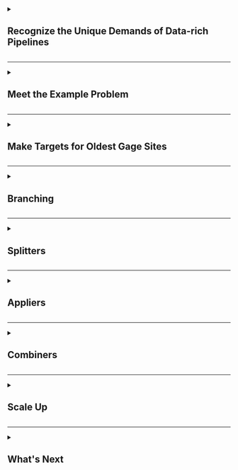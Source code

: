<details>
<summary><h2>Recognize the Unique Demands of Data-rich Pipelines</h2></summary>

In this course you'll learn about tools for data-intensive pipelines: how to download many datasets, run many models, or make many plots. Whereas a `for` loop would work for many quick tasks, here our focus is on tools for managing sets of larger tasks that each take a long time and/or are subject to occasional failure.

A recurring theme in this activity will be the *split-apply-combine* paradigm, which has many implementations in many software languages because it is so darn useful for data analyses. It works like this:

1. *Split* a large dataset or list of tasks into logical chunks, e.g., one data chunk per lake in an analysis of many lakes.
1. *Apply* an analysis to each chunk, e.g., fit a model to the data for each lake.
1. *Combine* the results into a single orderly bundle, e.g., a table of fitted model coefficients for all the lakes.

There can be variations on this basic paradigm, especially for larger projects:

1. The choice of how to *Split* an analysis can vary - for example, it might be fastest to download data for chunks of 100 sites rather than downloading all 10000 sites at once or downloading each site independently.
1. Sometimes we have several *Apply* steps - for example, for each site you might want to munge the data, fit a model, extract the model parameters, _and_ make a diagnostic plot specific to that site.
1. The *Combine* step isn't always necessary to the analysis - for example, we may prefer to publish a collection of plot .png files, one per site, rather than combining all the site plots into a single unweildy report file. That said, we may still find it useful to _also_ create a table summarizing which plots were created successfully and which were not.

### Setting Up Your Repo

You'll be revising files in this repository shortly. To follow a process similar to our team's standard git workflow, you should first clone this training repository to your local machine so that you can make file changes and commits there. 

### :keyboard: Activity: Set up your local repository

Open a git bash shell (Windows) or a terminal window (Mac) and change (`cd`) into the directory you work in for projects in R (for me, this is `~/Documents/Code`). There, clone the repository and set your working directory to the new project folder that was created:
```
git clone git@github.com:<user-name>/ds-pipelines-3-course-static.git
cd ds-pipelines-3-course-static
```

### :keyboard: Activity: Install packages as needed

You may need to install some of the packages for this course if you don't have them already. These are:

* **targets**
* **tarchetypes**
* **tidyverse**
* **dataRetrieval**
* **urbnmapr**
* **rnaturalearth**
* **cowplot**
* **leaflet**
* **leafpop**
* **htmlwidgets**

Install **urbnmapr** with `remotes::install_github('UrbanInstitute/urbnmapr')`.

All the rest should be installable with `install.packages()`.

### :keyboard: Activity: Invite some collaborators

One of the course coordinators was named as your contact for this course. They will provide code reviews during your course. To make it possible for you to request reviews from them, go to the *Settings* tab, *Manage access* subtab, and then click the green button to *Invite a collaborator* to add each of their usernames to your repo.

![How to invite reviewers](https://user-images.githubusercontent.com/12039957/83422503-9fb65e00-a3f7-11ea-8e06-ad87c813247e.png)

</details>

<hr>

<details>
<summary><h2>Meet the Example Problem</h2></summary>

It's time to meet the data analysis challenge for this course! Over the next series of lessons, you'll connect with the [USGS National Water Information System (NWIS)](https://waterdata.usgs.gov/nwis) web service to learn about some of the longest-running monitoring stations in USGS streamgaging history.

The repository for this course is already set up with a basic **targets** data pipeline that:
* Queries NWIS to find the oldest discharge gage in each of three Upper Midwest states
* Maps the state-winner gages

### :keyboard: Activity: Switch to a new branch

Before you edit any code, create a local branch called "three-states" and push that branch up to the remote location "origin" (which is the github host of your repository).

```
git checkout main
git pull origin main
git checkout -b three-states
git push -u origin three-states
```

The first two lines aren't strictly necessary when you don't have any new branches, but it's a good habit to head back to `main` and sync with "origin" whenever you're transitioning between branches and/or PRs.

### :keyboard: Activity: Explore the starter pipeline

Without modifying any code, start by inspecting and running the existing data pipeline.

- [ ] Open up *_targets.R* and read through - can you guess what will happen when you build the pipeline?
- [ ] Build all targets in the pipeline.
- [ ] Check out the contents of `oldest_active_sites`.

:bulb: Refresher hints:

* To build a pipeline, run `library(targets)` and then `tar_make()`.
* To assign an R-object pipeline target to your local environment, run `tar_load(mytarget)`. This function will load the object in its current state. 
* If you want to make sure you have the most up-to-date version of the target, you can have **targets** check for currentness or rebuild first by running `tar_make(mytarget)` and then using `tar_load(mytarget)`.
* You'll pretty much always want to call `library(targets)` in your R session while developing pipeline code - otherwise, you need to call `targets::tar_make()` in place of `tar_make()` anytime you run that command, and all that extra typing can add up.

When you're satisfied that you understand the current pipeline, note the value of `oldest_active_sites$site_no` and the image from *site_map.png* in an issue.

### :keyboard: Activity: Spot the split-apply-combine

Hey, did you notice that there's a *split-apply-combine* action happening in this repo already?

Check out the `find_oldest_sites()` function:
```r
find_oldest_sites <- function(states, parameter) {
  purrr::map_df(states, find_oldest_site, parameter)
}
```
This function:
- *splits* `states` into each individual state
- *applies* `find_oldest_site` to each state
- *combines* the results back into a single `tibble`

and it all happened in just one line! The *split-apply-combine* operations we'll be exploring in this course require more code and are more useful for slow or fault-prone activities, but they follow the same general pattern.

Check out the documentation for `map_df` at `?purrr::map_df` or [online here](https://purrr.tidyverse.org/reference/map.html) if this function is new to you.

### :keyboard: Activity: Apply a downloading function to each state

Awesome, time for your first code changes :pencil2:.

- [ ] Write three targets in *_targets.R* to apply `get_site_data()` to each state in `states` (insert these new targets under the `# TODO: PULL SITE DATA HERE` placeholder in `_targets.R`). The targets should be named `wi_data`, `mn_data`, and `mi_data`. `oldest_active_sites` should be used for the `sites_info` argument in `get_site_data()`.

- [ ] Add a call to `source()` near the top of *_targets.R* as needed to make your pipeline executable.

- [ ] Test it: You should be able to run `tar_make()` with no arguments to get everything built.

:bulb: Hint: the `get_site_data()` function already exists and shouldn't need modification. You can find it by browsing the repo or by hitting **Ctrl-SHIFT-F.** in RStudio and then searching for "get_site_data".

When you're satisfied with your code, open a PR to merge the "three-states" branch into "main". Make sure to add `_targets/*`, `3_visualize/out/*`, and any *.DS_Store* files to your `.gitignore` file before committing anything. In the description box for your PR, include a screenshot or transcript of your console session where the targets get built.

</details>

<hr>

<details>
<summary><h2>Make Targets for Oldest Gage Sites</h2></summary>

Congrats, your PR is open! 

Did you have to run `tar_make()` more than once to get the build to complete? I set up the repo so that would be likely. Note that you *didn't* have to change your code or figure out which targets failed before calling `tar_make()` again - that's the beauty of a formal data pipeline. But you *did* (probably) have to call `tar_make()` several times...that's the inefficiency that we'll be tackling in the next section. Stay tuned! :popcorn:

### :keyboard: Activity: Get this PR reviewed

You've probably coded things correctly to resolve the issues presented earlier...but to follow our best practices, you should still ask someone else to do a review and merge when they agree it's ready.

Assign your course contact to review and merge your PR (after any revisions that may be needed). Also add comments to this PR or in Teams with any questions that have come up.

</details>

<hr>

<details>
<summary><h2>Branching</h2></summary>

In the last section you noted some inefficiencies with writing out many nearly-identical targets within a remake.yml:
1. It's a pain (more typing and potentially a very long *_targets.R* file) to add new sites.
2. Potential for errors (more typing, more copy/paste = more room for making mistakes).

In this section we'll fix those inefficiencies by adopting the *branching* approach supported by **targets** and the support package **tarchetypes**.

### Definitions

**Branching** in **targets** refers to the approach of scaling up a pipeline to accomodate many tasks. It is the **targets** implementation of the *split-apply-combine* operation. In essence, we *split* a dataset into some number of **tasks**, then to each task we *apply* one or more analysis **steps**. Branches are the resulting targets for each unique task-and-step match.

In the example analysis for this course, each task is a state and the first step is a call to `get_site_data()` for that state's oldest monitoring site. Later we'll create additional steps for tallying and plotting observations for each state's site. See the image below for a conceptual model of branching for this course analysis.

![Branches](https://user-images.githubusercontent.com/13220910/125487324-fe9f0204-80ec-4d06-b751-ebf434eec64c.png)

We implement branching in two ways: as **static branching**, where the task targets are predefined before the pipeline runs, and **dynamic branching**, where task targets are defined while the pipeline runs.

In this section you'll adjust the existing pipelining to use branching for this analysis of USGS's oldest gages.

### :keyboard: Activity: Switch to a new branch

Before you edit any code, create a local branch called "static-branching" and push that branch up to the remote location "origin" (which is the github host of your repository).

```
git checkout main
git pull origin main
git checkout -b static-branching
git push -u origin static-branching
```

The first two lines aren't strictly necessary when you don't have any new branches, but it's a good habit to head back to `main` and sync with "origin" whenever you're transitioning between branches and/or PRs.
                   
<hr> 
  
Before we get to editing, let's briefly discuss the differences between static and dynamic branching, and how you choose between them.

### Dynamic branching

In dynamic branching, your **tasks** are defined by another target in your pipeline. They are *dynamic* because the task targets can change while the pipeline is being built. This is particular useful when the tasks depend on some number of files that may change through time as you run your pipeline. Read more about the key parts of dynamic branching below.

1. **Set up**: Dynamic branching is set up by using `tar_target()` as you usually would (where the `command` you pass in represents one **step**) but adding the argument `pattern` to define how to split a previous target into tasks. Typically, you will see `map()` used to define the `pattern` for splitting up a target into tasks, but you can find details about other options available [here in the `targets` documentation](https://books.ropensci.org/targets/dynamic.html#pattern-construction). 
2. **Define multiple steps**: To apply multiple steps to a set of tasks, you will need to write addition calls to `tar_target()` calls with `pattern` specified.
3. **Combining branch output**: To complete our split-apply-combine paradigm, we would need the output from each of our branches to be combined into one result per step. Dynamic branching will automatically **combine** the branches into a single output target for the branching step.
4. **Validation/testing**: For dynamic branching, you can test whether your branches are set up how you want them to be by using `tar_pattern()` and iterate on your branching structure before actually executing the pipeline.

Building on the example introduced previously, where we need to download, tally, and then plot data for multiple states, here is what dynamic branching could look like:

```r
library(targets)
library(tidyverse)
library(tarchetypes)

# Add source calls to files containing `get_nwis_data()`, `tally()`, and `plot()` here

list(
  tar_target(states, c('WI', 'MN', 'MI')),
  tar_target(data, get_nwis_data(states), pattern = map(states)),
  tar_target(count, tally(data), pattern = map(data)),
  tar_target(fig, plot(count), pattern = map(count))
)
```

### Static branching

In static branching, your **tasks** are defined by a named list or data.frame passed into your branching command. This is *static* because the tasks created won't update with the pipeline. You would need to update the list or data.frame. Read more about the key parts of static branching below.

1. **Set up**: Static branching is set up by using `tar_map()` function from the package `tarchetypes`. First, you pass in your **tasks** as a named list or data.frame into the `values` argument. Then, you can set up a step by adding a call to `tar_target()` and using the column or list element name containing the unique tasks as an argument to your `command` function. 
2. **Define multiple steps**: To apply multiple steps to a set of tasks, pass additional calls to `tar_target()` as arguments to `tar_map()`. 
3. **Combining branch output**: To complete our split-apply-combine paradigm, we would need the output from each of our branches to be combined into one result per step. Static branching does not automatically **combine** the branches into a single output target for the branching step. After `tar_map()`, add a target for `tar_combine()`, where you pass in the output from `tar_map()` and then specify the command used to combine the results into one object.
4. **Validation/testing**: For static branching, you can test whether your branches are set up how you want them to be by using `tar_visnetowrk()`, as we have done to inspect our pipelines without branching. Once you are happy with your branching set up, you can execute the pipeline.

Going back once again to the pipeline where we need to download, tally, and then plot data for multiple states, here is what the static branching version would look like:

```r
library(targets)
library(tidyverse)
library(tarchetypes)

# Add source calls to files containing `get_nwis_data()`, `tally()`, and `plot()` here

tasks <- tibble(states = c('WI', 'MN', 'MI'))

list(
  tar_map(
    values = tasks,
    tar_target(data, get_nwis_data(states)),
    tar_target(count, tally(data)),
    tar_target(fig, plot(count))
  )
)
```

### How do you choose?

How do you know when to use dynamic or static branching? This is tricky because both will work in many scenarios (as we saw above), but it ultimately comes down to how your tasks are defined. 

When your tasks are predefined (e.g. states, a few basins, a specific set of user-defined sites), it makes sense to use static branching (though you can use dynamic as illustrated with our examples above). This doesn't mean you can't manually add a few additional tasks (e.g. include more states) but it means that adding more is a manual step that the user needs to remember to do. One pro to using static branching in these instances is that you can visualize your branches with the rest of your pipeline using `tar_visnetwork()`, whereas you cannot visualize the branches when using the dynamic branching approach.

When your tasks could change based on previous parts of your pipeline, you should choose dynamic branching. Examples of this include iterating over files in a directory (the files could change!) or using an inventory of sites to then pull data (when the inventory reruns, it may return different sites). A con is not being able to visualize your branches ahead of time, but you can still inspect them by running `tar_pattern()`. A pro with dynamic branching is that it follows the same pattern as all of your other targets, by using `tar_target()` with just one additional argument specified. Another pro for dynamic branching is that your output from each branch is automatically combined into one target. 


With that intro out of the way, let's get going on *implementing* code for branching already!

<hr>

Now that you have learned about branching, let's add it to our code. Currently, you have 3 individual targets that will download site data from our 3 Midwest states and store in a target named with the state name. Those targets look something like this:

```r
tar_target(wi_data, get_site_data(oldest_active_sites, states[1], parameter)),
tar_target(mn_data, get_site_data(oldest_active_sites, states[2], parameter)),
tar_target(mi_data, get_site_data(oldest_active_sites, states[3], parameter)),
```

We are going to convert the code for those targets into static branching. We are going to make these changes on the branch that we created earlier. Let's get started!

### :keyboard: Activity: Implement static branching to download data by state

#### Include appropriate packages

Now that we are using static branching, our main pipeline makefile will need the `tarchetypes` package. In addition, we will use `tibble::tibble()` to define our task data.frame. Make these two packages available to the targets pipeline by adding the following to the other library calls in `_targets.R`:

```r
library(tarchetypes)
library(tibble)
```

#### Replace state targets with branching code

To get started, copy the code below and replace your 3 individual state targets (shown above) with it.

```r
tar_map(
  values = tibble(state_abb = states),
  tar_target(data, get_site_data(oldest_active_sites, state_abb, parameter))
  # Insert step for tallying data here
  # Insert step for plotting data here
),
```

#### Verify your task values

This is already set up for you, but is worth going over. Your task names are passed into `tar_map()` using the argument `values`. This argument will accept a list or a data.frame/tibble and the names of the list elements or columns are used as arguments to the functions in your steps. Rather than change the `states` object outside of `tar_map()` (because that would require us to also update `oldest_active_sites` which uses `states`), we are using that vector to create a column called `state_abb` in the `tibble` passed to `values`. That means, when we need to pass in the task names as an argument to a function, we use `state_abb`, the column name containing those task names.

#### Check your progress

You have already learned about `tar_visnetwork()` as a way to visualize your pipeline before running it. By default, it will show targets and functions. We would just like to check that our branch targets are set up appropriately, so try running `tar_visnetwork(targets_only = TRUE)` to get a visual with just targets. You should see something similar to the image below, where there are three targets prefixed with `data_`. 

![branch_targets](https://user-images.githubusercontent.com/13220910/119854642-daea5080-bed6-11eb-9c64-a4bfab5d437a.png)

Those targets prefixed with `data_` are the branches (targets per task-step) for the `get_site_data()` step. They are automatically named using the target name you pass to `tar_target()` + an `_` + the task identifier. You can test this by changing that target name from `data` to `nwis_data` and re-running `tar_visnetwork(targets_only = TRUE)`. You should now see the branches `nwis_data_MI`, `nwis_data_MN`, and `nwis_data_WI` in the visual.

You can also use a function called `tar_manifest()` to check your pipeline before running. It will return a table of information about each target and the function call that will be used to create it. Try running `tar_manifest()`. You should see

```r
# A tibble: 5 x 3
  name                command                                                            pattern
  <chr>               <chr>                                                              <chr>  
1 oldest_active_sites "find_oldest_sites(states, parameter)"                             NA     
2 nwis_data_MI        "get_site_data(oldest_active_sites, \"MI\", parameter)"            NA     
3 nwis_data_MN        "get_site_data(oldest_active_sites, \"MN\", parameter)"            NA     
4 nwis_data_WI        "get_site_data(oldest_active_sites, \"WI\", parameter)"            NA     
5 site_map_png        "map_sites(\"3_visualize/out/site_map.png\", oldest_active_sites)" NA        
```

If your pipeline doesn't look as you expect it should, keep iterating on your code in the `_targets.R` file. When you're happy with your pipeline, run `tar_manifest(starts_with('nwis_data'))` to see the details for just the branches.

<hr>

Now that you have branching set up for downloading data from NWIS, it is time to run the pipeline!

### :keyboard: Activity: Use `tar_make()` to build the pipeline with static branching

Run `tar_make()` to execute your pipeline. You may have to call `tar_make()` a few times to get through any [pretend] failures in the data pulls (I had to run it 5 times), but ultimately you should have seen something like this output:

```r
> tar_make()
v skip target oldest_active_sites
v skip target nwis_data_MI
v skip target nwis_data_MN
* run target nwis_data_WI
  Retrieving data for WI-04073500
* run target site_map_png
* end pipeline
```

If you're not there yet, keep trying until your output has only `*` or `v` next to the output. Then proceed: 

1. Call `tar_make()` one more time. You should see a green "V" next to each target.

2. Add `'IL'` to the `states` target. Then call `tar_make()` again (you may have to run it multiple times to get passed [pretend] failures). It builds `data_IL` for you right? Cool! But there's something inefficient happening here, too - what is it? Can you guess why this is happening?

3. Make a small change to the `get_site_data()` function: change `Sys.sleep(2)` to `Sys.sleep(0.5)`. Then call `tar_make()` again (and again and again if you get [pretend] internet failures). What happened?

Answer the questions from 2 and 3 above for yourself.

#### Check your progress

Here are my answers to the above questions:

_Q: 2. Add `'IL'` to the `states` target. Then call `tar_make()` again (you may have to run it multiple times to get passed [pretend] failures). It builds `data_IL` for you right? Cool! But there's something inefficient happening here, too - what is it? Can you guess why this is happening?_

A: It built `WI_data`, `MN_data`, and `MI_data` again even though there was no need to download those files again. This happened because those three targets each depend on `oldest_active_sites`, the inventory object, and that object changed to include information about a gage in Illinois. It would be ideal if each branch only depended on exactly the values that determine whether the data need to be downloaded again.

_Q: 3. Make a small change to the `get_site_data()` function: change `Sys.sleep(2)` to `Sys.sleep(0.5)`. Then call `tar_make()` again (and again and again if you get [pretend] internet failures). What happened?_

A: It skipped `oldest_active_sites` and then rebuilt each of the branches, `nwis_data_MI`, `nwis_data_MN`, `nwis_data_WI`, and `nwis_data_IL`. **targets** knows that the function updated and that these targets depend on that function. So cool! But the change we made doesn't actually change the output files from this function, but **targets** doesn't know that; it noticed a change in the function and rebuilt all of the targets that used it. The good thing is that any targets that depend on these `nwis_data_` targets would not rebuild because they wouldn't have changed since the last build. Also a reminder as to why it is a good idea to keep functions focused on smaller, specific activities. The more that the function does, the more opportunities there are for you to make updates/fixes/improvements, and you may end up rebuilding more than you want to. 

We'll deal with (2) in the next section.

### :keyboard: Activity: Create a PR with your new branching technique

You now have a functioning pipeline that uses branching to download data for the oldest USGS streamgage in 4 different states! Go ahead and commit these changes to `_targets.R` to your branch and then open a Pull Request. Now assign your course contact to review your PR. Either they or you can merge after any comments or change requests have been resolved.

</details>

<hr>

<details>
<summary><h2>Splitters</h2></summary>

In the last section you noted a lingering inefficiency: When you added Illinois to the `states` vector, your branching pipeline built `nwis_data_WI`, `nwis_data_MN`, and `nwis_data_MI` again even though there was no need to download those files again. This happened because those three targets each depend on `oldest_active_sites`, the inventory target, and that target changed to include information about a gage in Illinois. As I noted in that section, it would be ideal if each task branch only depended on exactly the values that determine whether the data need to be downloaded again. But we need a new tool to get there: a **splitter**.

The splitter we're going to create in this section will split `oldest_active_sites` into a separate table for each state. In this case each table will be just one row long, but there are plenty of situations where the inputs to a set of tasks will be larger, even after splitting into task-size chunks. Some splitters will be quick to run and others will take a while, but either way, we'll be saving ourselves time in the overall pipeline!

### Background

#### The object way to split

So far in our pipeline, we already have an object that contains the inventory information for all of the states, `oldest_active_sites`. Now, we can write a splitter to take the full inventory and one state name and return a one-row table.

```r
get_state_inventory <- function(sites_info, state) {
  site_info <- dplyr::filter(sites_info, state_cd == state)
}
```

And then we could insert an initial branching step where we pulled out that state's information before passing it to the next step, such that our `tar_map()` call would look like:
```r
tar_map(
  values = tibble(state_abb = states),
  tar_target(nwis_inventory, get_state_inventory(sites_info = oldest_active_sites, state_abb)),
  tar_target(nwis_data, get_site_data(nwis_inventory, state_abb, parameter))
)
```

#### The file way to split

The "object way to split" described above works well in many cases, but note that `get_state_inventory()` is called for each of our task targets (so each state). Suppose that `oldest_active_sites` was a file that took a long time to read in - we've encountered cases like this for large spatial data files, for example - you'd have to re-open the file for each and every call to `get_state_inventory()`, which would be excruciatingly slow for a many-state pipeline. If you find yourself in that situation, you can approach "splitting" with files rather than objects.

Instead of calling `get_state_inventory()` once for each state, we could and write a single **splitter** function that accepts `oldest_active_sites` and writes a single-row table for each state. It will be faster to run because there will not be redundant reloading of the data that is needing to be split. This type of splitter would not be within your branching code and instead return a single summary table describing the state-specific files that were just created. 

For this next exercise, the object method for splitting described before will suit our needs just fine. There is no need to create a single splitter function that saves state-specific files for now. We are mentioning it here so that you can be aware of the limitations of splitters and be aware that other options exist.

#### Your mission

In this section you'll create a splitter to make your task table more efficient in the face of a changing inventory in `oldest_active_sites`. Your splitter function will generate separate one-row inventory data for each state.

Ready?

<hr>

### :keyboard: Activity: Switch to a new branch

Before you edit any code, create a local branch called "splitter" and push that branch up to the remote location "origin" (which is the github host of your repository).

```
git checkout main
git pull origin main
git checkout -b splitter
git push -u origin splitter
```

The first two lines aren't strictly necessary when you don't have any new branches, but it's a good habit to head back to `main` and sync with "origin" whenever you're transitioning between branches and/or PRs.

<hr>

### :keyboard: Activity: Create a separate inventory for each state

- [ ] Add a new target to your `tar_map()` call just before the `nwis_data` target but below the `values` input using this boilerplate:
  ```r
  tar_target(nwis_inventory, ),
  ```

- [ ] Add code to subset the rows in `oldest_active_sites` based on the branching variable, `state_abb`. Remember that `oldest_active_sites` has a column called `state_cd` containing the state abbreviations. Hint: go peek at the first line of the function `get_site_data()` in `1_fetch/src/get_site_data.R`.

- [ ] Edit your call for the `nwis_data` target to use `nwis_inventory` instead of `oldest_active_sites` to take advantage of your newly split data.

- [ ] Lastly, the first step in `get_site_data()` that filters the input data is not longer needed (because that is taken care of in your new splitter step!). But careful - the incoming data is an argument called `sites_info` but the rest of the function relies on `site_info` (singular `site` not `sites`). So, delete that first line but then update the argument name to be singular, `site_info`. Now you are good :)

#### Test

When you think you've got it right, run your pipeline again!
```r
tar_make()
```

You should now see targets being built called `nwis_inventory_WI`, `nwis_inventory_IL`, etc. It should redownload all of the data for WI, MN, MI, and IL (so rebuild `nwis_data_WI`, `nwis_data_MI`, etc) because we changed the inputs and the function for those targets. The real magic comes next.

If you're not quite getting the build to work, keep editing until you have it (but remember that there may still be "internet transfer failures" which require you to run `tar_make()` a few times). When you've got it, copy and paste the console output of `tar_make()` and `tar_visnetwork()` into an issue.

<hr>

### :keyboard: Activity: Test your splitter's power

You have a fancy new splitter, but you still need to see the benefits in action.

#### Test

- [ ] Call `tar_make()` one more time. Nothing should rebuild.

- [ ] Add Indiana (`IN`) and Iowa (`IA`) to the vector of `states` in *_targets.R*. Rebuild. Did you see the rebuilds and non-rebuilds that you expected?

(If you're not sure what you should have expected, check with your course contact, or another teammate.)

#### Commit and PR

Comfortable with your pipeline's behavior? Time for a PR!

- [ ] Commit your changes to *1_fetch/src/get_site_data.R*, and *_targets.R*. Use `git push` to push your change up to the "splitter" branch on GitHub.

When everything is committed and pushed, create a pull request on GitHub. In your PR description note which targets got built when you added `IN` and `IA` to `states` and copy/paste the console output of `tar_make()` and `tar_visnetwork()`.

</details>

<hr>

<details>
<summary><h2>Appliers</h2></summary>

Your pipeline is looking pretty good! Now it's time to add complexity. I've just added these two files to the repository:
* *2_process/src/tally_site_obs.R*
* *3_visualize/src/plot_site_data.R*

In this section you'll add these functions to the branching code in the form of two new steps.

### Background

The goal of this section is to expose you to **multi-step branching**. They're not hugely different from the single-step branching we've already implemented, but there are a few details that you haven't seen yet. The changes you'll make for this section will also set us up to touch on some miscellaneous pipeline topics. Briefly, we'll cover:

* The syntax for adding multiple steps
* How to declare dependencies among steps within branching
* A quick look at / review of *split-apply-combine* with the lightweight **dplyr** syntax

#### Reminder about dynamic vs static branching

Remember that both dynamic and static branching can have multiple steps or **appliers**, but they are defined differently. We will focus on static branching for now, but remember that you can always reference the information for dynamic and static branching in their respective locations in the **targets** user guide ([dynamic branching documentation](https://books.ropensci.org/targets/dynamic.html); [static branching documentation](https://books.ropensci.org/targets/static.html)).

#### Adding another step in static branching

As you already know, static branching is set up using the `tar_map()` function, where task targets are defined by the argument `values` as either a list or data.frame and steps are defined by a call to `tar_target()` as an additional argument. Up until now, your static branching code in `_targets.R`, looks something like 

```r
tar_map(
  values = tibble(state_abb = states),
  tar_target(nwis_inventory, filter(oldest_active_sites, state_cd == state_abb)),
  tar_target(nwis_data, get_site_data(nwis_inventory, state_abb, parameter))
  # Insert step for tallying data here
  # Insert step for plotting data here
)
```

We actually already have more than one step in our branching setup - `nwis_inventory` and `nwis_data`. This shows that you can include additional calls to `tar_target()` to add more appliers to your branches. If you want to use a previous step's output, just use the target name from that step and **targets** will appropriately pass only the output relevant to each task target between the steps within `tar_map()`. We are going to add a few more steps to our static branching and there is already a hint for where we will add these ... *ahem* `#Insert step for tallying data here` and `#Insert step for plotting data here` *ahem*. 

#### Steps that require additional info per task

So far, we have used functions in static branching that only needed our state abbreviation, e.g. "WI" or "IL". What happens when we want to have other information used per task? For example, we need to save files per task and we want those to be passed into our step function. Easy! We can just edit the information we pass in for `values`. Currently, we are using a single-column `tibble` but that can easily have multiple columns and those columns can be used as arguments to `tar_target()` commands within `tar_map()`. We will try this out next!

<hr>

### :keyboard: Activity: Switch to a new branch

Before you edit any code, create a local branch called "appliers" and push that branch up to the remote location "origin" (which is the github host of your repository).

```
git checkout main
git pull origin main
git checkout -b appliers
git push -u origin appliers
```

The first two lines aren't strictly necessary when you don't have any new branches, but it's a good habit to head back to `main` and sync with "origin" whenever you're transitioning between branches and/or PRs.

<hr>

### :keyboard: Activity: Add two new appliers

#### Code

In *_targets.R*:

- [ ] Add a new step right after `nwis_data`. It should create R object targets called `tally_WI`, `tally_MI`, etc., should call the `tally_site_obs()` function (also already defined for you in *2_process/src/tally_site_obs.R*), and should make use of the targets created in `nwis_data`.

- [ ] We are about to add a fourth step to our static branching, where we create plot image files. First, we want to add our new file names to our branches defined in `values`. Add another column to the tibble called `state_plot_files` that includes *3_visualize/out/timeseries_WI.png*, *3_visualize/out/timeseries_MN.png*, etc. by editing`tibble(state_abb = states)` to be

```r
tibble(state_abb = states) %>% 
  mutate(state_plot_files = sprintf("3_visualize/out/timeseries_%s.png", state_abb))
```

- [ ] Add a fourth step to plot the data. This step should have a target name of `timeseries_png`, should call the `plot_site_data()` function (defined in *3_visualize/src/plot_site_data.R*), should use the image filename for each task stored in the `state_plot_files` column, and should make use of the targets created in `nwis_data` (no need to link to the `tally` targets).

- [ ] Make the two new function files (where `plot_site_data()` and `tally_site_obs()` are defined) available to the pipeline by adding `source()` calls to `_targets.R`.

- [ ] The `tally_site_obs()` function uses a function from the package **lubridate**. Add this package to the `packages` argument in your `tar_option_set()` call.

- [ ] Speaking of packages, we added `%>%` and `mutate` to `_targets.R` in order to add a new column to our task tibble. These are made available by the `dplyr` package which is included in `tidyverse`, and while `tidyverse` is loaded in `tar_option_set()`, it is not loaded when the top-level makefile is run. So, we need to add `library(dplyr)` to the top of `_targets.R`. One common practice is to wrap any `library(dplyr)` and `library(tidyverse)` calls used at the top of target makefiles with `suppressPackageStartupMessages()`. This hides those startup messages about masking functions and what pacakges are being attached. If we don't hide them, they will appear *every* time we run `tar_make()` which isn't necessary and can sometimes be distracting.

- [ ] Now that we have added an additional column in `values`, we have less certainty about what `tar_map()` will use as the suffix when naming branch targets. To control what is used as the suffix, you can specify what part of `values` to use by passing in the column name to the `names` argument within `tar_map()`. This guarantees that `_WI`, `_MN`, etc will be used and not the long image filenames (that could get messy!). Go ahead and add `names = state_abb` as the final argument to `tar_map()`.

#### Test

- [ ] Run `tar_make()`. Is it building a timeseries plot and a `tally` object for each state? If not, keep fiddling with your code until you get it to work.

- [ ] Check the contents of the *3_visualize/out* directory and inspect at least one of the plots. How do they look?

- [ ] Load the value of `tally_IL` to a variable of the same name in your global environment (hint: `?tar_load()`)

When you're feeling confident, creat the following outputs for comparison:
* an image from one of the new plots in *3_visualize/out*,
* a printout of the first 10 lines of `tally_IL`, and
* a copy of the image shown by `tar_visnetwork()`.

<hr>

#### Check your progress

To help you assess your pipeline, here's what the expected outputs should look like:

_* an image from one of the new plots in *3_visualize/out*, and_

![timeseries_WI](https://user-images.githubusercontent.com/12039957/82912759-71d6a280-9f3b-11ea-8e89-381ab350aeca.png)

_* a printout of the first 10 lines of `IL_tally`_

```r
> head(tally_IL, 10)
# A tibble: 10 x 4
# Groups:   Site, State [1]
   Site     State  Year NumObs
   <chr>    <chr> <dbl>  <int>
 1 05572000 IL     1908    332
 2 05572000 IL     1909    365
 3 05572000 IL     1910    365
 4 05572000 IL     1911    365
 5 05572000 IL     1912    337
 6 05572000 IL     1914    192
 7 05572000 IL     1915    365
 8 05572000 IL     1916    366
 9 05572000 IL     1917    365
10 05572000 IL     1918    365
```

_* a copy of the image shown by tar_visnetwork()._

![visnetwork_image](https://user-images.githubusercontent.com/13220910/127886177-4c632f4f-67a9-4a81-9758-7f317d7c72b6.png)

<hr>

### :keyboard: Activity: Spot the split-apply-combine (again)

- [ ] Check out the code for `tally_site_obs()`. To strengthen your familiarity with the *split-apply-combine* paradigm, can you isolate the *split*, *apply*, and *combine* operations within this **tidyverse** expression?
```r
site_data %>%
  mutate(Year = lubridate::year(Date)) %>%
  # group by Site and State just to retain those columns, since we're already only looking at just one site worth of data
  group_by(Site, State, Year) %>%
  summarize(NumObs = length(which(!is.na(Value))))
```

<hr>

#### Check your progress

Here's where I think the *split-apply-combine* paradigm is manifested in **tidyverse**:

The split is decided here:
```r
group_by(Site, State, Year) %>%
```

The `apply` is the expression
```r
length(which(!is.na(Value)))
```

And both `apply` and `combine` are orchestrated by
```r
summarize()
```

It's amazing how concise these actions can be in **tidyverse**, don't you think? The **targets** version would require more code to do the exact same operation, but it brings the special benefit of only (re)building those elements that aren't already up to date.

<hr> 

### :keyboard: Activity: Revise and rebuild a step

The timeseries plots aren't meant to be publication quality, but it would be nice to touch them up just a bit.

- [ ] Revise the title to include the `State` value from the first row of the `site_data` object.

- [ ] Run `tar_make()` to build the plots again. Only the targets `timeseries_png_WI`, `timeseries_png_MN`, etc should have built. Everything else should have been skipped.

- [ ] Copy your console output from the `tar_make()` you just ran and one of the updated plots for a comparison to the expected output.

<hr> 

#### Check your progress

_Copy your console output from the `tar_make()` you just ran_

Do you get something like this, where only six targets were rebuilt?

```r
v skip target oldest_active_sites
v skip target nwis_inventory_WI
v skip target nwis_inventory_IL
v skip target nwis_inventory_IN
v skip target nwis_inventory_MI
v skip target site_map_png
v skip target nwis_inventory_MN
v skip target nwis_inventory_IA
v skip target nwis_data_WI
v skip target nwis_data_IL
v skip target nwis_data_IN
v skip target nwis_data_MI
v skip target nwis_data_MN
v skip target nwis_data_IA
v skip target tally_WI
* start target timeseries_png_WI
  Plotting data for WI-04073500
* built target timeseries_png_WI
v skip target tally_IL
* start target timeseries_png_IL
  Plotting data for IL-05572000
* built target timeseries_png_IL
v skip target tally_IN
* start target timeseries_png_IN
  Plotting data for IN-03373500
* built target timeseries_png_IN
* start target timeseries_png_MI
  Plotting data for MI-04063522
* built target timeseries_png_MI
v skip target tally_MI
* start target timeseries_png_MN
  Plotting data for MN-05211000
* built target timeseries_png_MN
v skip target tally_MN
* start target timeseries_png_IA
  Plotting data for IA-05420500
* built target timeseries_png_IA
v skip target tally_IA
* end pipeline
```

_Copy ... one of the updated plots for a comparison to the expected output_

I edited `ggtitle(site_data$Site[1])` to be `ggtitle(sprintf("%s-%s", site_data$State[1], site_data$Site[1]))`, so my updated plot looks like

![updated_wi_plot](https://user-images.githubusercontent.com/13220910/119910012-d1370c00-bf1b-11eb-926e-05c69be70837.png)

<hr>

### :keyboard: Activity: Merge your new appliers

Now that we've added these new appliers and thoroughly tested them, your code is ready for a pull request. Go for it!

Now assign your course contact to review your PR. Either they or you can merge after any comments or change requests have been resolved.

</details>

<hr>

<details>
<summary><h2>Combiners</h2></summary>

So far we've implemented *split* and *apply* operations; now it's time to explore *combine* operations in **targets** pipelines.

In this section you'll add two *combiners* to serve different purposes - the first will combine all of the annual observation tallies into one giant table, and the second will summarize the set of state-specific timeseries plots generated by the task table. 

### Background

#### Approach

Given your current level of knowledge, if you were asked to add a target combining the tally outputs you would likely add a call to `tar_target` and use the branches as input to a `command` that aggregated the data. While this would certainly work, the number of inputs to a combiner should change if the number of tasks changes. If we hand-coded a combiner target with `tar_target` that accepted a set of inputs (e.g., `tar_target(combined_tallies, combine_tallies(tally_WI, tally_MI, [etc]))`), we'd need to manually edit the inputs to that function anytime we changed the `states` vector. That would be a pain and would make our pipeline susceptible to human error if we forgot or made a mistake in that editing. 

#### Implementation

The **targets** way to use combiners for static branching is to work with the `tar_combine()` function (recall that **combiners** are automatically applied to the output in dynamic branching). `tar_combine()` is set up in a similar way to `tar_target()`, where you supply the target name and a function to the target as the `command`. The difference is that the input to the `command` will be multiple targets passed in to the `...` argument. The output from a `tar_combine()` can be an R object or a file, but file targets need to have `format = "file"` passed in to `tar_combine()` and the function used as `command` must return the filepath.  

Some additional implementation considerations:

* In order to use `tar_combine()` with the output from `tar_map()`, you will need to save the output of `tar_map()` as an object. Thus, the branching declaration should look something like `mapped_output <- tar_map()` so that `mapped_output` can be used in your `tar_combine()` call.

* You can write your own combiner function or you can use built-in combiner functions for common types of combining (such as `bind_rows()`, `c()`, etc). If you write your own combiner function, it needs to be in a script sourced in the makefile using `source()`. The default combiner is `?vctrs::vec_c`, which is a a fancy version of `c()` that ensures the resulting vector keeps the common data type (e.g. factors remain factors).

* When you pass the output of `tar_map()` to `tar_combine()`, all branch output from `tar_map()` will be used by default. If you had multiple steps in your `tar_map()` (i.e. multiple calls to `tar_target()`), and you only want to combine results from one of those, you can add `unlist = FALSE` to your `tar_map()` call so that the `tar_map()` output remained in a nested list. This makes it possible to reference just the output from each `tar_target()` and use in `tar_combine()`. For example, if you had three steps in your `tap_map()` call and you wanted to combine only those branches from the third step that had a target name of `sum_resuts`, you could use `mapped_output[[3]]` or `mapped_output$sum_results` as the input to `tar_combine()`. 

* Within your `tar_combine()` function, pass the `...` to your `command` function by specifying `!!!.x` in its place. It feels strange, but has to do with how the function handles non-standard evaluation. You can see an example of using this syntax when you look at the default for `command` in thehelp file for `?tarchetypes::tar_combine()`.

* When specifying the `command` argument to `tar_combine()`, you need to include the argument, e.g. `command = my_function()`. Since `tar_combine()` has `...` as its second argument, anything else you pass in without the argument name will be considered part of `...`. It can result in some weird errors.

Don't worry if not all of this clicked yet. We are about to see it all in action!

<hr>

### :keyboard: Activity: Switch to a new branch

Before you edit any code, create a local branch called "combiners" and push that branch up to the remote location "origin" (which is the github host of your repository).

```
git checkout main
git pull origin main
git checkout -b combiners
git push -u origin combiners
```

The first two lines aren't strictly necessary when you don't have any new branches, but it's a good habit to head back to `main` and sync with "origin" whenever you're transitioning between branches and/or PRs.

<hr>

### :keyboard: Activity: Add a data combiner

#### Write `combine_obs_tallies()`

- [ ] Add a new function called `combine_obs_tallies` somewhere in *2_process/src/tally_site_obs.R*. The function declaration should be `function(...)`; when the function is actually called, you can anticipate that the arguments will be a bunch of tallies tibbles (**tidyverse** data frames). Your function should return the concatenation of these tibbles into one very tall tibble.

- [ ] Test your `combine_obs_tallies()` function. Run
  ```r
  source('2_process/src/tally_site_obs.R') # load `combine_obs_tallies()`
  tar_load(tally_WI)
  tar_load(tally_MN)
  tar_load(tally_IL)
  combine_obs_tallies(tally_WI, tally_MN, tally_IL)
  ```
  The result should be a tibble with four columns and as many rows as the sum of the number of rows in `WI_tally`, `MN_tally`, and `IL_tally`. If you don't have it right yet, keep fiddling and/or ask for help.

#### Prepare the makefile to use `combine_obs_tallies()`

- [ ] Move your static branching setup outside of your targets list and save above as an object called `mapped_by_state_targets`. It should look something like
  ```r
  mapped_by_state_targets <- tar_map(...)
  
  list(
    tar_target(oldest_active_sites, ...),
    
    tar_target(site_map_png, ...)
  )
  ```

- [ ] Now add `mapped_by_state_targets` as a target between `oldest_active_sites` and `site_map_png` in your list of targets.

- [ ] Add `unlist=FALSE` to your `tar_map()` call, so that we can reference only the branch targets from the `tally` step in `tar_combine()`.

#### Add your combiner target

- [ ] Add a new target between `mapped_by_state_targets` and the `site_map_png` target called `obs_tallies`. Instead of `tar_target()`, this will use `tar_combine()`.

- [ ] Populate your `tar_combine()` call with input for just the tally branches by subsetting the `tar_map()` output object, and the appropriate call to `combine_obs_tallies()` for the `command` (remember you will need `!!!.x`).

#### Test

Run `tar_make()` and then `tar_load(obs_tallies)`. Inspect the value of `obs_tallies`. Is it what you expected? Note your observations for a comparison with the expected answer.

<hr>

_Inspect the value of `obs_tallies`. Is it what you expected?_

Here's what my `obs_tallies` looks like. Your number of rows might vary slightly if you build this at a time when the available data have changed substantially, but the column structure and approximate number of rows ought to be about the same. If it looks like this, then it meets my expectations and hopefully also yours.
```
> obs_tallies
# A tibble: 738 x 4
# Groups:   Site, State [6]
   Site     State  Year NumObs
   <chr>    <chr> <dbl>  <int>
 1 04073500 WI     1898    365
 2 04073500 WI     1899    365
 3 04073500 WI     1900    365
 4 04073500 WI     1901    365
 5 04073500 WI     1902    365
 6 04073500 WI     1903    365
 7 04073500 WI     1904    366
 8 04073500 WI     1905    365
 9 04073500 WI     1906    365
10 04073500 WI     1907    365
# … with 728 more rows
```

<hr>

### :keyboard: Activity: Use the combiner target downstream

It's time to reap the rewards from your first combiner.

- [ ] Create a new target in *_targets.R* that takes advantage of your new combined tallies. Use the `plot_data_coverage()` function already defined for you (find it by searching or browsing the repository - remember `Ctrl-Shift-F.`), and pass in `obs_tallies` as the `oldest_site_tallies` argument. Set up your target to create a file named `"3_visualize/out/data_coverage.png"` and name the target appropriately. Remember to add a `source()` call to load the file with the new function near the top of *_targets.R*. Add this to your `list()` of targets after `obs_tallies` but before `site_map_png`, so that it is connected to the main pipeline.

- [ ] Test your new target by running `tar_make()`, then checking out *3_visualize/out/data_coverage.png*.

- [ ] Test your new pipeline by removing a state from `states` and running `tar_make()` once more. Did *3_visualize/out/data_coverage.png* get revised? If not, see if you can figure out how to make it so. Ask for help if you need it.

When you've got it, review you image of *3_visualize/out/data_coverage.png*.

<hr>

Great, you have a combiner hooked up from start to finish, and you probably learned some things along the way! It's time to add a second combiner that serves a different purpose - here, rather than produce a target that _contains_ the data of interest, we'll produce a combiner target that _summarizes_ the outputs of interest (in this case the state-specific .png files we've already created).

### Why do we need a summary target of outputs?

While this isn't necessary for the pipeline to operate, summarizing file output in large pipelines can be advantageous in some circumstances. Mainly, when we want to version control information about parts of the pipeline that were updated for ourselves or collaborators. We can't check in R object targets to GitHub and we usually avoid checking in data files (e.g. PNGs, CSVs, etc) to GitHub because of the file sizes. So, instead, we can combine some metadata about the file targets generated in the pipeline into a small text file, save in a `log/` folder, and commit that to GitHub. Then, any future runs of the pipeline that change any of the metadata we include in the summary file would be tracked as a change to that file.

The first step is to write a custom function to take a number of target names and generate a summary file using output from `tar_meta()`. We will refer to this file as an indicator file, where the file lines *indicate* the hash of the file. We will save as a CSV so that individual lines of the CSV can be tracked as changed or not. See below for a function that does exactly this!

```r
summarize_targets <- function(ind_file, ...) {
  ind_tbl <- tar_meta(c(...)) %>% 
    select(tar_name = name, filepath = path, hash = data) %>% 
    mutate(filepath = unlist(filepath))
  
  readr::write_csv(ind_tbl, ind_file)
  return(ind_file)
}
```

### :keyboard: Activity: Add a summary combiner

#### Try this summary function

- [ ] Inspect the code within `summarize_targets()`

- [ ] Run the code to create `summarize_targets()` as a function in your local environment.

- [ ] Test it out with a command such as
  ```r
  summarize_targets('test.csv', site_map_png, oldest_active_sites)
  ```
  Check out the contents of *test.csv*. Then when you're feeling clear on what happened, delete *test.csv* and clear your R Global Environment.

#### Prepare the makefile to use `summarize_targets()`

- [ ] Copy/paste the `summarize_targets()` function to its own R script called `2_process/src/summarize_targets.R`.

- [ ] Add this new file to the pipeline by including a call to `source()` near the top of `_targets.R`.

- [ ] Add another target after `obs_tallies` to build this second combiner. The new line should be:
  ```r
  tar_combine(
    summary_state_timeseries_csv,
    mapped_by_state_targets,
    command = summarize_targets('3_visualize/log/summary_state_timeseries.csv', !!!.x),
    format="file"
  )
  ```
  Note the use of the `log/` directory. The template repo had already set up any `src/` and `out/` folders for you, but `3_visualize/log/` does not exist yet. Before you can build this target, you will need to create this directory. Otherwise, the pipeline will throw an error.

- [ ] Run `tar_make()`. Inspect `'3_visualize/log/summary_state_timeseries.csv'`. Is that what you expect?

#### Test and revise `summary_state_timeseries_csv`

Hmm, you probably just discovered that *3_visualize/log/summary_state_timeseries.csv* used `summarize_targets()` for the `download`, `tally`, AND `plot` steps of the static branching. We could do that but what we really wanted to know was the metadata status for the plot file outputs only. 

- [ ] Adjust the input to `tar_combine()` for `summary_state_timeseries_csv` so that ONLY the timeseries plot step of `mapped_by_state_targets` is being passed into the combiner function.

- [ ] Now run `tar_make()` again, and check out *3_visualize/log/summary_state_timeseries.csv* once more. Do you only have the PNG files showing up now?

When you're feeling confident, review the contents of *3_visualize/out/data_coverage.png*, *3_visualize/log/summary_state_timeseries.csv*, and the figure generated by `tar_visnetwork()`.

<hr>

You're down to the last task for this section! I hope you'll find this one rewarding. After all your hard work, you're now in a position to create a **leaflet** map that will give you interactive access to the locations, identities, and timeseries plots of the Upper Midwest's oldest gages, all in one .html map. Ready?

#### Use the plots downstream

- [ ] Add another target to *_targets.R* that uses the function `map_timeseries()` (defined for you in `3_visualize`). `site_info` should be `oldest_active_sites`, `plot_info` should be `summary_state_timeseries_csv`, and the output should be written to `3_visualize/out/timeseries_map.html`. Name this target appropriately and put as the final target in your list.

- [ ] Add the three packages that `map_timeseries()` requires to the declaration in `tar_option_set()` at the top of *_targets.R*: `leaflet`, `leafpop`, and `htmlwidgets`.

#### Test

- [ ] Run `tar_make()`. Any surprises?

- [ ] Check out the results of your new map by opening *3_visualize/out/timeseries_map.html* in the browser. You should be able to hover and click on each marker.

- [ ] Add or subtract a state from the `states` vector and rerun `tar_make()`. Did you see the rebuilds and non-rebuilds that you expected? Did the html file change as expected?

#### Make a pull request

It's finally time to submit your work.

- [ ] Commit your code changes for this section and make sure you're `.gitignore`ing the new analysis products (the .png and .html files), but include your new file in the `log/` directory. Push your changes to the GitHub repo.

- [ ] Create a PR to merge the "{{ branch }}" branch into "main". Share a screenshot of *3_visualize/out/timeseries_map.html* and any thoughts you want to share in the PR description. 

</details>

<hr>

<details>
<summary><h2>Scale Up</h2></summary>

Your pipeline is looking great! It's time to put it through its paces and experience the benefits of a well-plumbed pipeline. The larger your pipeline becomes, the more useful are the tools you've learned in this course.

In this section you will:

* Expand the pipeline to include all of the U.S. states and some territories
* Learn one more method for making pipelines more robust to internet failures
* Practice the other branching method, dynamic branching 
* Modify the pipeline to describe temperature sites instead of discharge sites

### :keyboard: Activity: Check for targets udpates

Before you get started, make sure you have the most up-to-date version of **targets**:
```r
packageVersion('targets')
## [1] ‘0.5.0.9002’
```
You should have package version >= 0.5.0.9002. If you don't, reinstall with:
```r
remotes::install_github('ropensci/targets')
```

<hr>

### :keyboard: Activity: Switch to a new branch

Before you edit any code, create a local branch called "scale-up" and push that branch up to the remote location "origin" (which is the github host of your repository).

```
git checkout main
git pull origin main
git checkout -b scale-up
git push -u origin scale-up
```

The first two lines aren't strictly necessary when you don't have any new branches, but it's a good habit to head back to `main` and sync with "origin" whenever you're transitioning between branches and/or PRs.

<hr>

### :keyboard: Activity: Include all the states

#### Expand `states`

- [ ] Expand the pipeline to include all of the U.S. states and some territories. Specifically, modify the `states` target in **_targets.R**:

  ```r
  states <- c('AL','AZ','AR','CA','CO','CT','DE','DC','FL','GA','ID','IL','IN','IA',
              'KS','KY','LA','ME','MD','MA','MI','MN','MS','MO','MT','NE','NV','NH',
              'NJ','NM','NY','NC','ND','OH','OK','OR','PA','RI','SC','SD','TN','TX',
              'UT','VT','VA','WA','WV','WI','WY','AK','HI','GU','PR')
  ```

#### Test

- [ ] Run `tar_make()` once. Note what gets [re]built.

- [ ] Run `tar_make()` again. Note what gets [re]built.

- [ ] For fun, here are some optional math questions. Assume that you just added 46 new states, and each state data pull has a 50% chance of failing.
  1. What are the odds of completing all the data pulls in a single call to `tar_make()`?
  2. How many calls to `tar_make()` should you expect to make before the pipeline is fully built?

Comment to yourself on what you're seeing. 

<hr>

### :keyboard: Activity: Use fault tolerant approaches to running `tar_make()`

Rather than babysitting repeated `tar_make()` calls until all the states build, it's time to adapt our approach to running `tar_make()` when there are steps plagued by network failures. A lot of times, you just need to retry the download/upload again and it will work. This is not always the case though and sometimes, you need to address the failures. The *targets* package does not currently offer this fault tolerance, so the approaches discussed here are designed by our group to provide fault tolerance for tasks such as this data pull (including those where the "failures" are all real rather than being largely synthetic as in this project :wink:). 

#### Understand your options

There are a few choices to consider when thinking about fault tolerance in pipelines and they can be separated into two categories - how you want the full pipeline to behave vs. how you want to handle individual targets.  

Choices for handling errors in the full pipeline:

1. You want the pipeline build to come to a grinding hault if any of the targets throw an error.
2. You want to come back and rebuild the target that is failing but not let that stop other targets from building.

If you want the first approach, congrats! That's how the pipeline behaves by default and there is no need for you to change anything. If you want the pipeline to keep going but return to build that target later, you should add `error = 'continue'` to your `tar_option_set()` call. 

Now let's talk about handling errors for individual targets. There are also a few ideas to consider here.

1. If the target fails, you want that target to return no data and keep going. 
2. If the target fails, you want to retry building that target `n` times (in case of internet flakyness) before ultimately considering it a failed target. 

If you want a failure to still be considered a completed build, then consider implementing `tryCatch` in your download/upload function to gracefully handle errors, return something (e.g. `data.frame()`) from the function, and allow the code to continue. If you want to retry a target before moving on in the pipeline, then we can use the function `retry::retry()`. This is a function from the *retry* package, which you may or may not have installed. Go ahead and check that you have this package before continuing. 

Wrapping a target `command` with `retry()` will keep building that target until there are no errors OR until it runs out of `max_tries`. You can also set the `when` argument of `retry()` to declare what error message should initiate a rebuild (the input to `when` can be a [regular expression](https://r4ds.had.co.nz/strings.html#matching-patterns-with-regular-expressions)).

#### Test

- [ ] Add code to load the package *retry* at the top of your *_targets.R* file.

- [ ] Wrap the `get_site_data()` function in your static branching code with `retry()`. The `retry()` function should look for the error message matching `"Ugh, the internet data transfer failed!"` and should rerun `get_site_data()` a maximum of 30 times. 

- [ ] Now run `tar_make()`. It will redownload data for *all* of the states since we updated the `command` for `nwis_data`. It will take awhile since it is downloading all of them at least once and may need to retry some up to 30 times. Grab a tea or coffee while you wait (~ 10 min) - at least there's no babysitting needed!

#### Commit

- [ ] Commit and push your changes to GitHub. No need to make a PR yet, though; we'll keep working on this section for a few more minutes first before getting human feedback.

<hr> 

You've just run a fully functioning pipeline with 212 unique branches (53 states x 4 steps)! Imagine if you had coded that with a `for` loop and just one of those states threw an error? :grimacing:

Now that you have your pipeline running with static branching, let's try to convert it into the other type of branching, dynamic. 

### :keyboard: Activity: Switch to dynamic branching

In our scenario, it doesn't matter too much whether we pick static or dynamic branching. Both can work for us. I chose to show you static first because inspecting and building pipelines with dynamic branching can be more mysterious. In dynamic branching, the naming given to each branch target is assigned randomly and dynamic branch targets do not appear in the diagram produced by `tar_visnetwork()`. But despite those inconveniences, dynamic branching is needed in many situations in order to build truly robust pipelines, so here we go ...

#### Convert to dynamic branching

- [ ] First, let's drop back down to just a few states while we get this new branching set up. Change to `states <- c('WI', 'MN', 'MI')` and run `tar_destroy()` to reset our pipeline (note: use `tar_destroy()` very sparingly and deliberately, as it wipes all previous pipeline builds).

- [ ] We no longer need to use `tar_map()` to create a separate object containing our static branching output. In dynamic branching, we just add to individual `tar_target()` calls. We will move each of the four targets from `tar_map()` into the appropriate targets list individually. First, move your "splitter" target `nwis_inventory` into your list of targets just after `oldest_active_sites`.

- [ ] Let's adjust this target to follow dynamic branching concepts. In dynamic branching, the output of each target is always combined back into a single object. So, `filter()`ing this dataset by state is not actually going to do anything. Instead of splitting the data apart by a branching variable (remember we used `tibble(state_abb = states)`?) as we do in static branching, we will use the `state_cd` column from `oldest_active_sites` as a grouping variable in preparation of subsequent targets that will be applied over those groups. You need to then add a special *targets* grouping (`tar_group()`) for it to be treated appropriately. Lastly, the default "iteration" in dynamic branching is by list, but we just set it up to use groups, so we need to change that. In the end, your "splitter" target should look like this:

  ```r
  tar_target(nwis_inventory,
            oldest_active_sites %>%
             group_by(state_cd) %>%
             tar_group(),
           iteration = "group")
  ```

- [ ] Now to download the data! Copy your `tar_target()` code for the `nwis_data` target and paste as a target after your `nwis_inventory` target. Make two small changes: replace `state_abb` with `nwis_inventory$state_cd` & add `pattern = map(nwis_inventory)` as an argument to `tar_target()`. This second part is what turns this into a dynamic branching target. It will apply the `retry(get_site_data())` call to each of the groups we defined in `nwis_inventory`. Continuing this idea, we can still get the state abbreviation to pass to `get_site_data()` by using the `state_cd` column from `nwis_inventory`. Since we grouped by `state_cd`, this will only have the one value.

- [ ] Add the tallying step. Copy the `tar_target()` code for the `tally` target into your targets list. Add `pattern = map(nwis_data)` as the final argument to `tar_target()` to set that up to dynamically branch based on the same branching from the `nwis_data` target. 

- [ ] Since dynamic branching automatically combines the output into a single object, the `tally` target already represents the combined tallies per state. We no longer need `obs_tallies`! Delete that target :) Make sure you update the downstream targets that dependend on `obs_tallies` and have them use `tally` instead (just `data_coverage_png` in our case).

- [ ] We are on our final step to convert to dynamic branching - our timeseries plots. This is a bit trickier because we were using our static branching `values` table to define the PNG filenames, but now won't have available to us. Instead, we will build them as part of our argument directly in the function. First, copy the target code for `timeseries_png` into the list of targets. Replace `state_plot_files` in the `plot_site_data()` command with the `sprintf()` command used to define `values` in the `tar_map()` command, which creates the string with the filename. Replace `state_abb` with `unique(nwis_data$State)`. Add `pattern = map(nwis_data)` as the final argument to `tar_target`.

- [ ] Once again, dynamic branching will automatically combine the output into a single object. For file targets, that means a vector of the filenames. So, we need to change our `summary_state_timeseries_csv` target to take advantage of that. First, it can be a regular `tar_target()`, so replace `tar_combine()` with `tar_target()`. Next, delete `mapped_by_state_targets$timeseries_png` so that the very next argument to `tar_target()` is the command. Edit the second argument to the command to be `timeseries_png` instead of `!!!.x`. Note that I didn't ask you to add `pattern = map()` to this function. We don't need to add `pattern` here because we want to use the combined target as input, not each individual filename.

- [ ] We need to adjust the function we used in that last target because it was setup to handle the output from a static branching step, not a dynamic one. There are two differences: 1) the static branching output for the filenames was not a single object, but a collection of objects (hence, `...` as our second argument for `summarize_targets()`), and 2) the individual filenames are known by the static branching approach, but only the hashed target names for the files are known in the dynamic branching approach. To fix the first difference, go to the `3_summarize/src/summarize_targets.R` file and update the function to accept a vector rather than multiple vectors for the second argument. To fix the second difference, go back to your `_targets.R` file and add `names()` around the input `timeseries_png`. This passes in the targets name for the dynamically created files, not just the filenames. Otherwise, `tar_meta()` won't know what you are talking about. The last note is that *targets* v0.5.0.9000 complains about passing in a vector as "ambiguous". You can fix this by wrapping your file vector argument used in `tar_meta()` with `all_of()` in your `summarize_targets()` function to get rid of the message.

- [ ] Clean up! Delete any of the remaining static branching content. Delete the code that creates `mapped_by_state_targets` and make sure that `mapped_by_state_targets` does not appear in the your targets list.

- [ ] Run `tar_visnetwork()` and inspect your pipeline diagram. Do all the steps and dependencies make sense? Do you notice anything that is disconnected from the pipeline? You may have caught this during the previous clean up step, but my pipeline looks like this:

![image](https://user-images.githubusercontent.com/13220910/125475294-edf74bb6-cbbf-41b3-afa5-8373dfdfe3fd.png)

Do you see the function `combine_obs_tallies` in the bottom left that is disconnected from the pipeline? There are a few ways to move forward knowing that something is disconnected: 1) fixing it because it should be connected, 2) leaving it knowing that you will need it in the future, or 3) deleting it because it is no longer needed. We will do the third - go ahead and delete that function. It exists in *2_process/src/tally_site_obs.R*. Re-run `tar_visnetwork()`. It should no longer appear.

#### Test

- [ ] Now run `tar_make()`. Remember that we set this up to use only three states at first. What do you notice in your console as the pipeline builds with respect to target naming?

- [ ] Once your pipeline builds using dynamic branching across three states, change your `states` object back to the full list,

```r
states <- c('AL','AZ','AR','CA','CO','CT','DE','DC','FL','GA','ID','IL','IN','IA',
            'KS','KY','LA','ME','MD','MA','MI','MN','MS','MO','MT','NE','NV','NH',
            'NJ','NM','NY','NC','ND','OH','OK','OR','PA','RI','SC','SD','TN','TX',
            'UT','VT','VA','WA','WV','WI','WY','AK','HI','GU','PR')
```

- [ ] Run `tar_visnetwork()`. Is it the same or different since updating the states?

- [ ] Time to test the full thing! Run `tar_make()`. Since we used `tar_destroy()` between the last full state build and now, it will take awhile (~ 10 min).

#### Commit

- [ ] Commit and push your changes to GitHub. No need to make a PR yet, though; we'll keep working on this section for a few more minutes first before getting human feedback.

Once you've committed and pushed your changes to GitHub, comment about some of the differences you notice when running this pipeline using the dynamic branching approach vs our original static branching approach. Include a screenshot of the result in your viewer from your last `tar_visnetwork()` showing your dynamic branching pipeline.

<hr>

This is fun, right? A strong test of code is whether it can be transferred to solve a slightly different problem, so now let's try applying this pipeline to water temperature data instead of discharge data.

### Background: Multiple git branches

I'm about to ask you to do a few tricky/interesting things here with respect to git. Let's acknowledge them even though we won't explore them fully in this course:

* You'll be copying a git repository locally. Soon you'll have two local clones of the repository, both with `origin` pointing to your GitHub repository. This feels weird but turns out to be fine. If you wanted to pass code changes between your local clones, you'd push from one clone up to GitHub, then pull from GitHub into the second clone.
* You'll be branching off from code that is not yet merged to the "main" branch - this means that if you were to create a PR for the "{{ new-branch }}" branch you'd be committing all the changes from "{{ current-branch }}" as well as those you make on this new branch. Alternatively, if you created and merged a PR for "{{ current-branch }}" first, then a second PR of "{{ new-branch }}" would only show those changes specific to this branch. These considerations do come up in real projects - the key is to know what **will** happen so that you can make a decision about what you **want** to happen.
* Your new branch will be for a new parameter and so will have entirely different data from the discharge branch, while also having almost identical code. Consequently, I won't encourage you to merge "{{ new-branch }}" into the "main" branch; instead, you can just keep two live branches on GitHub, side by side. We sometimes use this approach of having multiple live branches to keep track of several manifestations of vizzies for different social media platforms - most of the content is the same, but the output file size and other final touches differ. It can be time intensive to apply updates to all the branches, so it's easiest to wait until the very end to branch out (once most of the shared code development is complete), but mulitple branches are certainly doable and can be useful in some projects.

The above notes are really just intended to raise your awareness about complicated things you can do with git and GitHub. When you encounter needs or situations like these in real projects, just remember to think before acting, and feel free to ask questions of your teammates to make sure you get the results you intend.

### :keyboard: Activity: Repurpose the pipeline

- [ ] Make a copy of your whole local repo folder. You can just use standard file copying methods (File Explorer, `cp`, whatever you want). Name this new top-level folder "ds-pipelines-targets-3-temperature". Create a new RStudio project from an existing directory, using "ds-pipelines-targets-3-temperature" as that directory, and open in a new RStudio session. 

- [ ] In this new project, create a second local branch, this time called "{{ new-branch }}", and push this new branch up to the remote location "origin". Check to make sure you're already on the "{{ current-branch }}" branch (e.g., with `git status` or by looking at the Git tab in RStudio), and then:
  ```
  git checkout -b {{ new-branch }}
  git push -u origin {{ new-branch }}
  ```

- [ ] Change the parameter code (`parameter` in *_targets.R*) from `00060` (flow) to `00010` (water temperature).

- [ ] Remove 'VT' and 'GU' from the `states` target in *_targets.R*. It turns out that NWIS returns errors for these two states/territories for temperature, so we'll just skip them.

#### Test

- [ ] Run `library(targets)` (because you're in a new R session).

- [ ] You copied the whole pipeline directory, and with it, the previous pipeline's `_targets/` directory and build status info. Let's wipe that out before we build this new pipeline with temperature data. Double check that you are in your `ds-pipelines-targets-3-temperature` RStudio project and then run `tar_destroy()`. USE THIS VERY CAUTIOUSLY AS IT WILL CAUSE YOU TO HAVE TO REBUILD EVERYTHING.  

- [ ] Build the full pipeline using `tar_make()`. Note the different console messages this time. It would be rare but there might be states that hit our `max_tries` cap of 30 and fail. This can create weird errors later in the pipeline. So, if you see some weird errors on some of the visualization steps, try running `tar_outdated()` to see if there are incomplete state data targets. If there are, no worries just run `tar_make()` again and it should complete.

When everything has run successfully, review the images from `timeseries_KY.png` and `data_coverage.png`. Take a second and peruse the other `timeseries_*.png` files. Did you find anything surprising?

<hr> 

That temperature data build should have worked pretty darn smoothly, with fault tolerance for those data pulls with simulated unreliability, a rebuild of everything that needed a rebuild, and console messages to inform you of progress through the pipeline. Yay!

I'll just share a few additional thoughts and then we'll wrap up. 

#### Ruminations and tricks

**Orphaned task-step files:** You might have been disappointed to note that there's still a **timeseries_VT.png** hanging out in the repository even though VT is now excluded from the inventory and the summary maps. Worse still, that file shows *discharge* data! There's no way to use **targets** to discover and remove such orphaned artifacts of previous builds, because this is a file not connected to the new pipeline and **targets** doesn't even know that it exists. So it's a weakness of these pipelines that you may want to bear in mind, though this particular weakness has never caused big problems for us. Still, to avoid or fix it, you could:
1. After building everything, sort the contents of *3_visualize/out* by datestamp and manually remove the files older than your switch to `parameter='00010'`.
2. Before you ever went to build the temperature version, you could have deleted all the files in the *out* folders. Then the new output files would get written into fresh, empty folders.

**Forcing rebuilds of targets:** One trick I thought I'd be sharing more of in this course is the use of the `tar_invalidate()`, which forces a rebuild of specified targets. This can seem necessary when you know that there has been a change but the pipeline is not detecting it. We've used this forced rebuild approach a lot in the past, but I can no longer think of a situation where it's truly necessary. The best use of `tar_invalidate()` is as a temporary bandaid or diagnostic tool rather than as a permanent part of your pipeline. Instead of forcing something to rebuild, you should determine the root cause of it being skipped and make sure pipeline is appropriately set up.

The one example where it may really feel necessary is when you want to force a complete redo of downloads from a web service. You could use `tar_invalidate()` for this, but in these pipelines courses we've also introduced you to the idea of a `dummy` argument to data-downloading functions that you can manually edit to trigger a rebuild. This is especially handy if you use the current datetime as the contents of that dummy variable, because then you have a git-committed record of when you last pulled the data. In our example project you might want a dummy variable that's shared between the inventory data pull and the calls to `get_site_data()`.

**Fetching results from the *targets* database:** We've already used these functions in this course, but I want to share them again here to help you remember. They're just so handy! To access the current value of a target from your pipeline, just call
```r
tar_load('oldest_active_sites')
```
or for fetching a file target,
```r
summary_state_timeseries <- readr::read_csv(tar_read('summary_state_timeseries_csv'))
```
The nice thing about these functions are that they don't take time to rebuild or even check the currentness of a target. It just loads or passes the object to you.

#### Make a pull request

Phew, what a lot you've learned in this course! Let's get your work onto GitHub.

- [ ] Commit your code changes for the temperature analysis, remembering to commit to the new branch ("{{ second-branch }}"). Push your changes to GitHub. You won't make a PR for this branch - it can just live on as an alternative to the "main" branch that documents the changes needed to analyze temperature instead of discharge.

- [ ] Create a PR to merge your branch into "main". In the PR description, post your favorite figure produced during the course and any other observations you want to share.

</details>

<hr>

<details>
<summary><h2>What's Next</h2></summary>

Congratulations, you've finished the course! :sparkles:

Now that you're on or working with the USGS Data Science team, you'll likely be using data pipelines like the one you explored here in your visualization and analysis projects. More questions will surely come up - when they do, you have some options:

1. Visit the [targets](https://docs.ropensci.org/targets/) documentation pages and [The targets R Package User Manual](https://books.ropensci.org/targets/)
1. If you're a member of the IIDD Data Science Branch, ask questions and share ideas in our *Function - Data Pipelines* Teams channel. If you're not a member, you are likely taking this course because you are working with someone who is. Reach out to them with questions/ideas.

</details>
